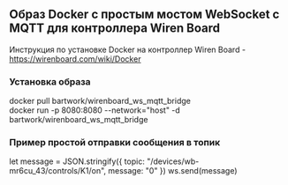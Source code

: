 ## Образ Docker с простым мостом  WebSocket с MQTT для контроллера Wiren Board
Инструкция по установке  Docker на контроллер Wiren Board - https://wirenboard.com/wiki/Docker   

### Установка образа
docker pull bartwork/wirenboard_ws_mqtt_bridge   
docker run -p 8080:8080 --network="host" -d bartwork/wirenboard_ws_mqtt_bridge  

### Пример простой отправки сообщения в топик
let message = JSON.stringify({ topic: "/devices/wb-mr6cu_43/controls/K1/on", message: "0" })
ws.send(message)
